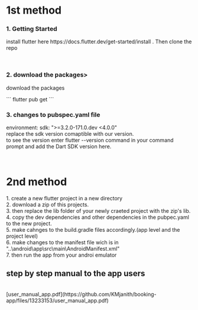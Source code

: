 <h1>1st method</h1>
<h3>1. Getting Started</h3>
<p>install flutter here https://docs.flutter.dev/get-started/install . Then clone the repo</p>
<br>
<h3>2. download the packages></h3>
<p>download the packages</p>
```
flutter pub get
```
<br>
<h3>3. changes to pubspec.yaml file</h3>
<p>  environment:
  sdk: ">=3.2.0-171.0.dev <4.0.0"
     <br>
  replace the sdk version comaptible with our version. 
     <br>
  to see the version enter flutter --version command in your command prompt and add the Dart SDK version here.</p>
<br>
<h1>2nd method</h1>
<p>
1. create a new flutter project in a new directory
   <br>
2. download a zip of this projects.
   <br>
3. then replace the lib folder of your newly craeted project with the zip's lib.
   <br>
4. copy the dev dependencies and other dependencies in the pubpec.yaml to the new project.
   <br>
5. make cahnges to the build.gradle files accordingly.(app level and the project level)
   <br>
6. make changes to the manifest file wich is in "..\android\app\src\main\AndroidManifest.xml"
   <br>
7. then run the app from your androi emulator
   <br>
</p>

<h2>step by step manual to the app users</h2>
<br>
[user_manual_app.pdf](https://github.com/KMjanith/booking-app/files/13233153/user_manual_app.pdf)
